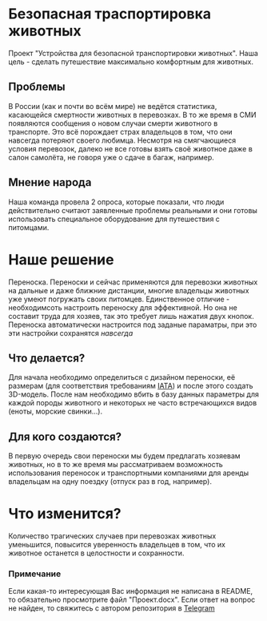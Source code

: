 # Безопасная траспортировка животных
Проект "Устройства для безопасной транспортировки животных". Наша цель - сделать путешествие максимально комфортным для животных.
## Проблемы
В России (как и почти во всём мире) не ведётся статистика, касающейся смертности животных в перевозках. В то же время в СМИ появляются сообщения о новом случаи смерти животного в транспорте. Это всё порождает страх владельцов в том, что они навсегда потеряют своего любимца. Несмотря на смягчающиеся условия перевозок, далеко не все готовы взять своё животное даже в салон самолёта, не говоря уже о сдаче в багаж, например.
## Мнение народа
Наша команда провела 2 опроса, которые показали, что люди действительно считают заявленные проблемы реальными и они готовы использовать специальное оборудование для путешествия с питомцами.
# Наше решение
Переноска. Переноски и сейчас применяются для перевозки животных на дальные и даже ближние дистанции, многие владельцы животных уже умеют погружать своих питомцев. Единственное отличие - необходимсоть настроить переноску для эффективной. Но она не составит труда для хозяев, так это требует лишь нажатия двух кнопок. Переноска автоматически настроится под заданые параматры, при это эти настройки сохранятся *навсегда*
## Что делается?
Для начала необходимо определиться с дизайном переноски, её размерам (для соответствия требованиям [IATA](https://www.iata.org/en/programs/cargo/live-animals/pets/)) и после этого создать 3D-модель. После нам необходимо вбить в базу данных параметры для каждой породы животного и некоторых не часто встречающихся видов (еноты, морские свинки...).
## Для кого создаются?
В первую очередь свои переноски мы будем предлагать хозяевам животных, но в то же время мы рассматриваем возможность использования переносок и транспортными компаниями для аренды владельцам на одну поездку (отпуск раз в год, например).
# Что изменится?
Количество трагических случаев при перевозках животных уменьшится, повысится уверенность владельцев в том, что их животное останется в целостности и сохранности.
### Примечание
Если какая-то интересующая Вас информация не написана в README, то обязательно просмотрите файл "Проект.docx". Если ответ на вопрос не найден, то свяжитесь с автором репозитория в [Telegram](https://www.t.me/ognevnydemon/)

